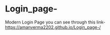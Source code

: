 # Login_page-
Modern Login Page
you can see through this link- https://amanverma2202.github.io/Login_page-/

